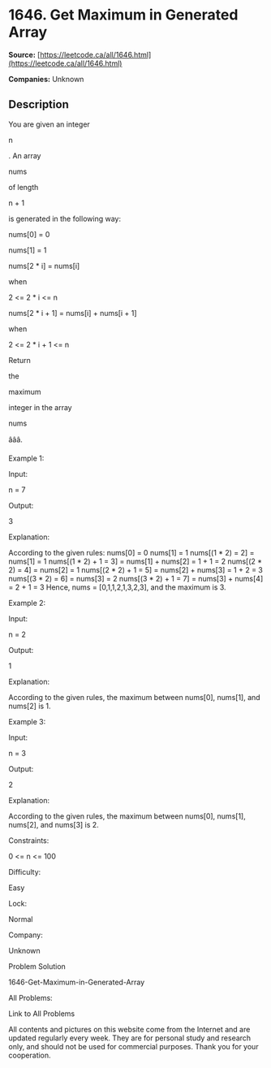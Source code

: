 # 1646. Get Maximum in Generated Array

**Source:** [https://leetcode.ca/all/1646.html](https://leetcode.ca/all/1646.html)

**Companies:** Unknown

## Description

You are given an integer

n

. An array

nums

of length

n
            + 1

is generated in the following way:

nums[0] = 0

nums[1] = 1

nums[2 * i] = nums[i]

when

2 <= 2 * i <= n

nums[2 * i + 1] = nums[i] + nums[i + 1]

when

2 <= 2 * i +
                    1 <= n

Return

the

maximum

integer in the array

nums

âââ.

Example 1:

Input:

n = 7

Output:

3

Explanation:

According to the given rules:
  nums[0] = 0
  nums[1] = 1
  nums[(1 * 2) = 2] = nums[1] = 1
  nums[(1 * 2) + 1 = 3] = nums[1] + nums[2] = 1 + 1 = 2
  nums[(2 * 2) = 4] = nums[2] = 1
  nums[(2 * 2) + 1 = 5] = nums[2] + nums[3] = 1 + 2 = 3
  nums[(3 * 2) = 6] = nums[3] = 2
  nums[(3 * 2) + 1 = 7] = nums[3] + nums[4] = 2 + 1 = 3
Hence, nums = [0,1,1,2,1,3,2,3], and the maximum is 3.

Example 2:

Input:

n = 2

Output:

1

Explanation:

According to the given rules, the maximum between nums[0], nums[1], and nums[2] is 1.

Example 3:

Input:

n = 3

Output:

2

Explanation:

According to the given rules, the maximum between nums[0], nums[1], nums[2], and nums[3] is 2.

Constraints:

0 <= n <= 100

Difficulty:

Easy

Lock:

Normal

Company:

Unknown

Problem Solution

1646-Get-Maximum-in-Generated-Array

All Problems:

Link to All Problems

All contents and pictures on this website come from the Internet and are updated regularly every week. They are for personal study and research only, and should not be used for commercial purposes. Thank you for your cooperation.

